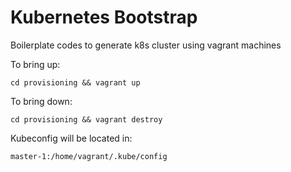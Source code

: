 # Kubernetes Bootstrap

Boilerplate codes to generate k8s cluster using vagrant machines

To bring up:
```
cd provisioning && vagrant up
```

To bring down:
```
cd provisioning && vagrant destroy
```

Kubeconfig will be located in:
```
master-1:/home/vagrant/.kube/config
```